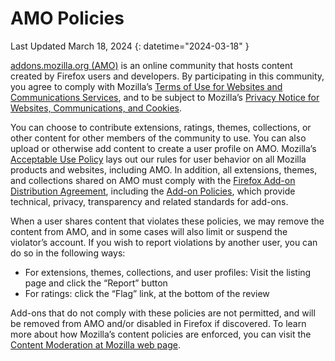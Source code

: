 # AMO Policies

Last Updated March 18, 2024
{: datetime="2024-03-18" }

[addons.mozilla.org (AMO)](https://addons.mozilla.org/) is an online community that hosts content created by Firefox users and developers. By participating in this community, you agree to comply with Mozilla’s [Terms of Use for Websites and Communications Services](https://www.mozilla.org/about/legal/terms/mozilla/), and to be subject to Mozilla’s [Privacy Notice for Websites, Communications, and Cookies](https://www.mozilla.org/privacy/websites/).

You can choose to contribute extensions, ratings, themes, collections, or other content for other members of the community to use. You can also upload or otherwise add content to create a user profile on AMO. Mozilla’s [Acceptable Use Policy](https://www.mozilla.org/about/legal/acceptable-use/) lays out our rules for user behavior on all Mozilla products and websites, including AMO. In addition, all extensions, themes, and collections shared on AMO must comply with the [Firefox Add-on Distribution Agreement](https://extensionworkshop.com/documentation/publish/firefox-add-on-distribution-agreement/), including the [Add-on Policies](https://extensionworkshop.com/documentation/publish/add-on-policies/), which provide technical, privacy, transparency and related standards for add-ons.

When a user shares content that violates these policies, we may remove the content from AMO, and in some cases will also limit or suspend the violator’s account. If you wish to report violations by another user, you can do so in the following ways:

- For extensions, themes, collections, and user profiles: Visit the listing page and click the “Report” button
- For ratings: click the “Flag” link, at the bottom of the review

Add-ons that do not comply with these policies are not permitted, and will be removed from AMO and/or disabled in Firefox if discovered. To learn more about how Mozilla’s content policies are enforced, you can visit the [Content Moderation at Mozilla web page](https://www.mozilla.org/about/legal/content-moderation).
